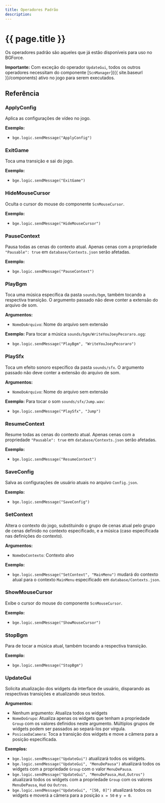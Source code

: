 ```yaml
---
title: Operadores Padrão
description: 
---
```


# {{ page.title }}

Os operadores padrão são aqueles que já estão disponíveis para uso no BGForce. 

**Importante:** Com exceção do operador `UpdateGui`, todos os outros operadores necessitam do componente 
[`ScnManager`]({{ site.baseurl }}/components) ativo no jogo para serem executados.

## Referência

### ApplyConfig
Aplica as configurações de vídeo no jogo.

**Exemplo:**
- `bge.logic.sendMessage("ApplyConfig")`

### ExitGame
Toca uma transição e sai do jogo.

**Exemplo:**
- `bge.logic.sendMessage("ExitGame")`

### HideMouseCursor
Oculta o cursor do mouse do componente `ScnMouseCursor`.

**Exemplo:**
- `bge.logic.sendMessage("HideMouseCursor")`

### PauseContext
Pausa todas as cenas do contexto atual. Apenas cenas com a propriedade `"Pausable": true` em `database/Contexts.json` serão afetadas.

**Exemplo:**
- `bge.logic.sendMessage("PauseContext")`

### PlayBgm
Toca uma música específica da pasta `sounds/bgm`, também tocando a respectiva transição. 
O argumento passado não deve conter a extensão do arquivo de som.

**Argumentos:**
- `NomeDoArquivo`: Nome do arquivo sem extensão

**Exemplo:**
Para tocar a música `sounds/bgm/WriteYouJoeyPecoraro.ogg`:

- `bge.logic.sendMessage("PlayBgm", "WriteYouJoeyPecoraro")`

### PlaySfx
Toca um efeito sonoro específico da pasta `sounds/sfx`. O argumento passado não deve conter a extensão do arquivo de som.

**Argumentos:**
- `NomeDoArquivo`: Nome do arquivo sem extensão

**Exemplo:**
Para tocar o som `sounds/sfx/Jump.wav`:

- `bge.logic.sendMessage("PlaySfx", "Jump")`

### ResumeContext
Resume todas as cenas do contexto atual. Apenas cenas com a propriedade `"Pausable": true` em `database/Contexts.json` serão afetadas.

**Exemplo:**
- `bge.logic.sendMessage("ResumeContext")`

### SaveConfig
Salva as configurações de usuário atuais no arquivo `Config.json`.

**Exemplo:**
- `bge.logic.sendMessage("SaveConfig")`

### SetContext
Altera o contexto do jogo, substituindo o grupo de cenas atual pelo grupo de cenas definido no contexto especificado, e a música (caso especificada 
nas definições do contexto).

**Argumentos:**
- `NomeDoContexto`: Contexto alvo

**Exemplo:**
- `bge.logic.sendMessage("SetContext", "MainMenu")` mudará do contexto atual para o contexto `MainMenu` especificado em `database/Contexts.json`.

### ShowMouseCursor
Exibe o cursor do mouse do componente `ScnMouseCursor`.

**Exemplo:**
- `bge.logic.sendMessage("ShowMouseCursor")`

### StopBgm
Para de tocar a música atual, também tocando a respectiva transição.

**Exemplo:**
- `bge.logic.sendMessage("StopBgm")`

### UpdateGui
Solicita atualização dos widgets da interface de usuário, disparando as respectivas transições e atualizando seus textos.

**Argumentos:**
- Nenhum argumento: Atualiza todos os widgets
- `NomeDoGrupo`: Atualiza apenas os widgets que tenham a propriedade `Group` com os valores definidos neste argumento. 
Múltiplos grupos de widgets podem ser passados ao separá-los por vírgula.
- `PosicaoDaCamera`: Toca a transição dos widgets e move a câmera para a posição especificada.

**Exemplos:**
- `bge.logic.sendMessage("UpdateGui")` atualizará todos os widgets.
- `bge.logic.sendMessage("UpdateGui", "MenuDePausa")` atualizará todos os widgets com a propriedade `Group` com o valor `MenuDePausa`.
- `bge.logic.sendMessage("UpdateGui", "MenuDePausa,Hud,Outros")` atualizará todos os widgets com a propriedade `Group` com os valores `MenuDePausa`, `Hud` ou `Outros`.
- `bge.logic.sendMessage("UpdateGui", "[50, 0]")` atualizará todos os widgets e moverá a câmera para a posição `x = 50` e `y = 0`.